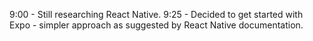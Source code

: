 9:00 - Still researching React Native.
9:25 - Decided to get started with Expo - simpler approach as suggested by React Native documentation.